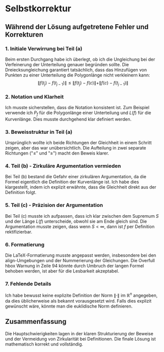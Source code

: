 # Selbstkorrektur

## Während der Lösung aufgetretene Fehler und Korrekturen

### 1. Initiale Verwirrung bei Teil (a)
Beim ersten Durchgang habe ich überlegt, ob ich die Ungleichung bei der Verfeinerung der Unterteilung genauer begründen sollte. Die Dreiecksungleichung garantiert tatsächlich, dass das Hinzufügen von Punkten zu einer Unterteilung die Polygonlänge nicht verkleinern kann:
$$\|f(t_j) - f(t_{j-1})\| \leq \|f(t_j) - f(c)\| + \|f(c) - f(t_{j-1})\|$$

### 2. Notation und Klarheit
Ich musste sicherstellen, dass die Notation konsistent ist. Zum Beispiel verwende ich $P_f$ für die Polygonlänge einer Unterteilung und $L(f)$ für die Kurvenlänge. Dies musste durchgehend klar definiert werden.

### 3. Beweisstruktur in Teil (a)
Ursprünglich wollte ich beide Richtungen der Gleichheit in einem Schritt zeigen, aber das war unübersichtlich. Die Aufteilung in zwei separate Richtungen ("≤" und "≥") macht den Beweis klarer.

### 4. Teil (b) - Zirkuläre Argumentation vermieden
Bei Teil (b) bestand die Gefahr einer zirkulären Argumentation, da die Formel eigentlich die Definition der Kurvenlänge ist. Ich habe dies klargestellt, indem ich explizit erwähnte, dass die Gleichheit direkt aus der Definition folgt.

### 5. Teil (c) - Präzision der Argumentation
Bei Teil (c) musste ich aufpassen, dass ich klar zwischen dem Supremum $S$ und der Länge $L(f)$ unterscheide, obwohl sie am Ende gleich sind. Die Argumentation musste zeigen, dass wenn $S < \infty$, dann ist $f$ per Definition rektifizierbar.

### 6. Formatierung
Die LaTeX-Formatierung musste angepasst werden, insbesondere bei den align-Umgebungen und der Nummerierung der Gleichungen. Die Overfull hbox Warnung in Zeile 94 könnte durch Umbruch der langen Formel behoben werden, ist aber für die Lesbarkeit akzeptabel.

### 7. Fehlende Details
Ich habe bewusst keine explizite Definition der Norm $\|\cdot\|$ im $\mathbb{R}^n$ angegeben, da dies üblicherweise als bekannt vorausgesetzt wird. Falls dies explizit gewünscht wäre, könnte man die euklidische Norm definieren.

## Zusammenfassung
Die Hauptschwierigkeiten lagen in der klaren Strukturierung der Beweise und der Vermeidung von Zirkularität bei Definitionen. Die finale Lösung ist mathematisch korrekt und vollständig.